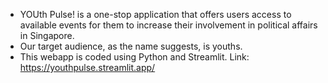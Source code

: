 - YOUth Pulse! is a one-stop application that offers users access to available events for them to increase their involvement in political affairs in Singapore.
- Our target audience, as the name suggests, is youths.
- This webapp is coded using Python and Streamlit. Link: https://youthpulse.streamlit.app/
